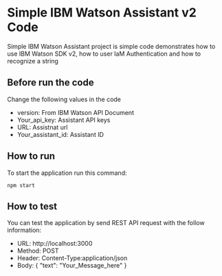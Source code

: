 # Simple IBM Watson Assistant v2 Code
Simple IBM Watson Assistant project is simple code demonstrates how to use IBM Watson SDK v2, how to user IaM Authentication and how to recognize a string

## Before run the code

Change the following values in the code

* version: From IBM Watson API Document
* Your_api_key: Assistant API keys
* URL: Assistnat url
* Your_assistant_id: Assistant ID

## How to run
To start the application run this command: 

`npm start`

## How to test

You can test the application by send REST API request with the follow information:

* URL: http://localhost:3000
* Method: POST
* Header: Content-Type:application/json
* Body: { "text": "Your_Message_here" }
